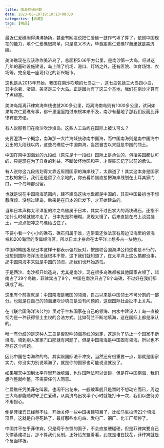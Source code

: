```yaml
---
title: 南海岛礁问题
date: 2023-08-19T19:10:13+08:00
categories: [收藏]
tags: [精品]
---
```


最近仁爱礁闹得沸沸扬扬，甚至有网友说把仁爱礁一鼓作气填了算了，依照中国现在的能力，填个仁爱礁很简单，只是意义不大，毕竟距离仁爱礁17海里就是美济礁。


美济礁现在应该称作美济岛了，总面积5.66平方公里，是南沙第一大岛，经过这几年的基础设施建设，岛上除了机场、港口、灯塔之外，还有医院、体育场馆、农场等，完全是一座现代化的新兴城市。

这也是从2013年开始，我国在南沙吹填的七岛之一，这七岛包括三大岛四小岛，其中永暑、渚碧、美济是三个大岛。正是因为有了这三个基地，我们在南沙才算有了点根基。

美济岛距离菲律宾海岸线也就200多公里，距离海南岛则有1000多公里，试问如果每次仁爱礁有事，都千里迢迢跑过来根本来不及，南沙有基地了那我们反而比菲律宾更方便。


有人说那我们在南沙吹沙填岛，这些人工岛屿在国际上被认可么？

先要澄清一个概念，南海那一大片海域统称南中国海，而中国南海则是南中国海中划出的九段线以内，这些岛礁位于中国南海，当然自古以来就是中国的领土。

中国在南中国海划的九段线（原先是十一段线）国际上是承认的，包括美国都认可的，只是现在为了自身的利益，不断破坏地区和平，才假装忘记了以前的承认。

有人说你这九段线划得太靠近周围国家的海岸线了，太霸道了！其实这本身是国家主权的象征，我们还是留了点余地的，你去看希腊直接把海岸线划在土耳其家门口，一个岛屿都没留。


也就是说在中国南海范围内，建不建岛这块地盘都是中国的，其实中国最初也不想惹麻烦，没想过建岛，后来是在日本的启发下，才开始建岛的。

当年日本声称太平洋里的冲之鸟礁属于日本，其实不过巴掌大的两块礁石，还指不定什么时候就被冲走了，日本先是种珊瑚，发现太慢了，后来直接在岛上浇混凝土，一点点把冲之鸟礁给占住了。

不要小看一个小小的礁石，礁石归属于谁，连带着还依法享有周边12海里的领海权和200海里的专属经济区，所以日本才拼命在太平洋上想多占一块地方。


中国和韩国发现日本这样干都表示强烈反对，按照联合国海洋公约这也是不行的，没想到国际海洋法法庭根本不管，这下我们就知道了，在太平洋上这么搞都没事，那中国南海本来就是中国的领海，那我们也开始造岛。

于是西沙、南沙都开始造岛，尤其是南沙，现在很多岛礁都被其他国家占领了，越南占了29个岛礁，菲律宾占了9个，中国在南沙只占了8个岛礁，不过好在我们都填成了岛。

这里有个前提就是：中国南海是我国的领海，自古以来是中国领土不可分割的一部分。也就是在自己的领海里吹沙填岛是没有问题的，这跟国际社会扯不上关系。


在《联合国海洋法公约》里对于主权国家在自己的领海、内水中建设人工岛一直被视为是一种获得领土主权的合法方式。比如荷兰不断地填海，这在国际上都是承认的。

唯一有分歧的是这种人工岛是否影响领海基线的划定，这是为了防止一个国家不断填海，填到别人家家门口那就有问题了。但是中国南海是中国固有领海，所以也不存在这个问题。

因此中国在南海种的岛，其实跟国际法不冲突，当然还有很重要一点，那就是国家实力，你没实力别说填海了，就是你的国家也可能说没就没了。

如果哪天中国到太平洋里开始填海，也许国际法可以谈谈，但是在中国南海，我们想咋整就咋整，不需要任何人同意。


仁爱礁任凭美菲在叫嚣，也闹不出花来，一艘破军舰只是暂时不想动它而已，周边三大岛都能随时守卫仁爱礁，从美济岛出发半个小时就能打卡一次，我们以逸待劳不用担心。

倒是菲律宾已经熬不住，开始关停一些中国援建项目了，比如马尼拉湾22个填海项目，这就是自寻死路了，最好那些水电站、发电厂、钢厂、化工厂都停了。

中国并不在乎菲律宾，只是碍于东盟的面子，不会直接硬碰硬，但是菲律宾要自己关停基建项目，那不算我们反制，正好给东盟看看，到底是谁在找茬，菲律宾就是个反面样板。